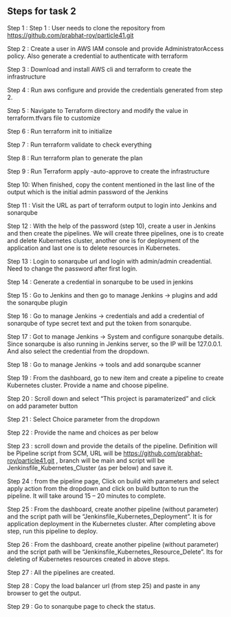 Steps for task 2
-------------------------------------------------------------------------------
Step 1 : Step 1 : User needs to clone the repository from https://github.com/prabhat-roy/particle41.git

Step 2 : Create a user in AWS IAM console and provide AdministratorAccess policy. Also generate a 
credential to authenticate with terraform

Step 3 : Download and install AWS cli and terraform to create the infrastructure

Step 4 : Run aws configure and provide the credentials generated from step 2.

Step 5 : Navigate to Terraform directory and modify the value in terraform.tfvars file to customize

Step 6 : Run terraform init to initialize

Step 7 : Run terraform validate to check everything

Step 8 : Run terraform plan to generate the plan

Step 9 : Run Terraform apply -auto-approve to create the infrastructure

Step 10: When finished, copy the content mentioned in the last line of the output which is the initial admin password of the Jenkins

Step 11 : Visit the URL as part of terraform output to login into Jenkins and sonarqube

Step 12 : With the help of the password (step 10), create a user in Jenkins and then create the pipelines. We will create three pipelines, one is to create and delete Kubernetes cluster, another one is for deployment of the application and last one is to delete resources in Kubernetes.

Step 13 : Login to sonarqube url and login with admin/admin creadential. Need to change the password after first login. 

Step 14 : Generate a credential in sonarqube to be used in jenkins
 
Step 15 : Go to Jenkins and then go to manage Jenkins -> plugins and add the sonarqube plugin
 
Step 16 : Go to manage Jenkins -> credentials and add a credential of sonarqube of type secret text and put the token from sonarqube. 
 
Step 17 : Got to manage Jenkins -> System and configure sonarqube details. Since sonarqube is also running in Jenkins server, so the IP will be 127.0.0.1. And also select the credential from the dropdown.
 
Step 18 : Go to manage Jenkins -> tools and add sonarqube scanner
 
Step 19 : From the dashboard, go to new item and create a pipeline to create Kubernetes cluster. Provide a name and choose pipeline. 
 
Step 20 : Scroll down and select “This project is paramaterized” and click on add parameter button
 
Step 21 : Select Choice parameter from the dropdown 
 
Step 22 : Provide the name and choices as per below
 
Step 23 : scroll down and provide the details of the pipeline. Definition will be Pipeline script from SCM, URL will be https://github.com/prabhat-roy/particle41.git , branch will be main and script will be Jenkinsfile_Kubernetes_Cluster (as per below) and save it.
 
 
Step 24 : from the pipeline page, Click on build with parameters and select apply action from the dropdown and click on build button to run the pipeline. It will take around 15 – 20 minutes to complete. 
 
Step 25 : From the dashboard, create another pipeline (without parameter) and the script path will be “Jenkinsfile_Kubernetes_Deployment”. It is for application deployment in the Kubernetes cluster. After completing above step, run this pipeline to deploy.
 

Step 26 : From the dashboard, create another pipeline (without parameter) and the script path will be “Jenkinsfile_Kubernetes_Resource_Delete”. Its for deleting of Kubernetes resources created in above steps. 

Step 27 : All the pipelines are created.
 
Step 28 : Copy the load balancer url (from step 25) and paste in any browser to get the output.
 
Step 29 : Go to sonarqube page to check the status.
 
